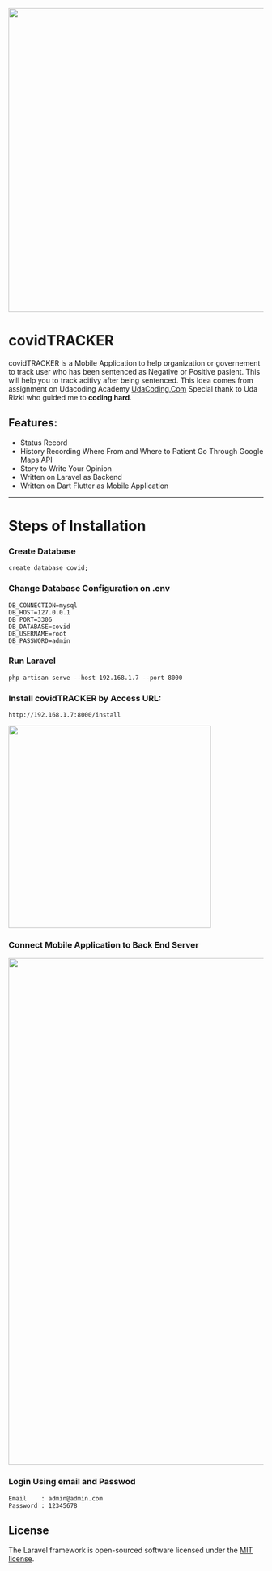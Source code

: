 <p align="center"><a href="https://flazhost.com" target="_blank"><img src="https://i.postimg.cc/yxCQHLcT/covid-TRACKER-svg.png" width="600"></a></p>

# covidTRACKER

covidTRACKER is a Mobile Application to help organization or governement to track user who has been sentenced as Negative or Positive pasient. This will help you to track acitivy after being sentenced. This Idea comes from assignment on Udacoding Academy [UdaCoding.Com](https://udacoding.com) Special thank to Uda Rizki who guided me to **coding hard**.

## Features:

- Status Record
- History Recording Where From and Where to Patient Go Through Google Maps API
- Story to Write Your Opinion
- Written on Laravel as Backend
- Written on Dart Flutter as Mobile Application

---

# Steps of Installation

### Create Database

`create database covid;`

### Change Database Configuration on .env

```
DB_CONNECTION=mysql
DB_HOST=127.0.0.1
DB_PORT=3306
DB_DATABASE=covid
DB_USERNAME=root
DB_PASSWORD=admin
```

### Run Laravel

```
php artisan serve --host 192.168.1.7 --port 8000
```

### Install covidTRACKER by Access URL:

```
http://192.168.1.7:8000/install
```

<img src="https://i.postimg.cc/d3PmzDrk/installation.png" height="400" />

### Connect Mobile Application to Back End Server

<img src="https://i.postimg.cc/D0rdFFPC/connection.png" height="1000" />

### Login Using email and Passwod

```
Email    : admin@admin.com
Password : 12345678
```

## License

The Laravel framework is open-sourced software licensed under the [MIT license](https://opensource.org/licenses/MIT).
